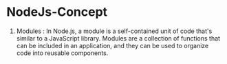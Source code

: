 # NodeJs-Concept

1. Modules : In Node.js, a module is a self-contained unit of code that's similar to a JavaScript library. 
Modules are a collection of functions that can be included in an application, and they can be used to organize code into reusable components.